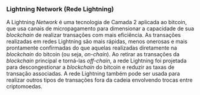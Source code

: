 ### Lightning Network (Rede Lightning)

A Lightning _Network_ é uma tecnologia de Camada 2 aplicada ao bitcoin, que usa canais de micropagamento para dimensionar a capacidade de sua _blockchain_ de realizar transações com mais eficiência. As transações realizadas em redes Lightning são mais rápidas, menos onerosas e mais prontamente confirmadas do que aquelas realizadas diretamente na _blockchain_ do bitcoin (ou seja, _on-chain_). Ao retirar as transações da _blockchain_ principal e torná-las _off-chain_, a rede Lightning foi projetada para descongestionar a _blockchain_ do bitcoin e reduzir as taxas de transação associadas. A rede Lightning também pode ser usada para realizar outros tipos de transações fora da cadeia envolvendo trocas entre criptomoedas.
